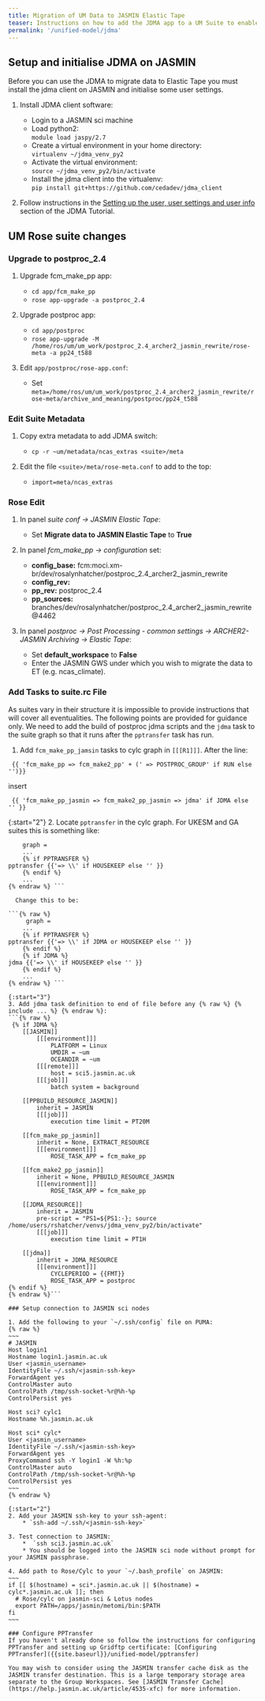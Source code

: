 ```yaml
---
title: Migration of UM Data to JASMIN Elastic Tape
teaser: Instructions on how to add the JDMA app to a UM Suite to enable migration of model data to JASMIN Elastic Tape as part of the UM Workflow. 
permalink: '/unified-model/jdma'
---
```


## Setup and initialise JDMA on JASMIN
Before you can use the JDMA to migrate data to Elastic Tape you must install the jdma client on JASMIN and initialise some user settings.
 
1. Install JDMA client software:
    * Login to a JASMIN sci machine
    * Load python2:  
      `module load jaspy/2.7`
    * Create a virtual environment in your home directory:  
      `virtualenv ~/jdma_venv_py2`
    * Activate the virtual environment:  
      `source ~/jdma_venv_py2/bin/activate`
    * Install the jdma client into the virtualenv:  
      `pip install git+https://github.com/cedadev/jdma_client`

2. Follow instructions in the [Setting up the user, user settings and user info](https://cedadev.github.io/jdma_client/docs/build/html/jdma_client/tutorial.html#setting-up-the-user-user-settings-and-user-info) section of the JDMA Tutorial.


## UM Rose suite changes

### Upgrade to postproc_2.4

1. Upgrade fcm_make_pp app:
    * `cd app/fcm_make_pp`
    * `rose app-upgrade -a postproc_2.4`

2. Upgrade postproc app:
    * `cd app/postproc`
    * `rose app-upgrade -M /home/ros/um/um_work/postproc_2.4_archer2_jasmin_rewrite/rose-meta -a pp24_t588`

3. Edit `app/postproc/rose-app.conf`:
    * Set `meta=/home/ros/um/um_work/postproc_2.4_archer2_jasmin_rewrite/rose-meta/archive_and_meaning/postproc/pp24_t588`
 
### Edit Suite Metadata

1. Copy extra metadata to add JDMA switch:
    * `cp -r ~um/metadata/ncas_extras <suite>/meta`

2. Edit the file `<suite>/meta/rose-meta.conf` to add to the top:
    * `import=meta/ncas_extras`

### Rose Edit

1. In panel *suite conf -> JASMIN Elastic Tape*:  
    * Set **Migrate data to JASMIN Elastic Tape** to **True**

2. In panel *fcm_make_pp -> configuration* set:
    * **config_base:** fcm:moci.xm-br/dev/rosalynhatcher/postproc_2.4_archer2_jasmin_rewrite
    * **config_rev:** <blank>
    * **pp_rev:** postproc_2.4
    * **pp_sources:** branches/dev/rosalynhatcher/postproc_2.4_archer2_jasmin_rewrite@4462

3. In panel *postproc -> Post Processing - common settings -> ARCHER2-JASMIN Archiving -> Elastic Tape*:
    * Set **default_workspace** to **False**
    * Enter the JASMIN GWS under which you wish to migrate the data to ET (e.g. ncas_climate).

### Add Tasks to suite.rc File

As suites vary in their structure it is impossible to provide instructions that will cover all eventualities.  The following points are provided for guidance only.  We need to add the build of postproc jdma scripts and the `jdma` task to the suite graph so that it runs after the `pptransfer` task has run.

1. Add `fcm_make_pp_jamsin` tasks to cylc graph in `[[[R1]]]`. After the line:
``` 
 {{ 'fcm_make_pp => fcm_make2_pp' + (' => POSTPROC_GROUP' if RUN else '')}}
``` 
insert
``` 
 {{ 'fcm_make_pp_jasmin => fcm_make2_pp_jasmin => jdma' if JDMA else '' }}
```
 
{:start="2"}
2. Locate `pptransfer` in the cylc graph. For UKESM and GA suites this is something like:
```{% raw %}
    graph =
    ...
    {% if PPTRANSFER %}
pptransfer {{'=> \\' if HOUSEKEEP else '' }}
    {% endif %}
    ...
{% endraw %} ```

  Change this to be:

```{% raw %}
     graph =
    ...
    {% if PPTRANSFER %}
pptransfer {{'=> \\' if JDMA or HOUSEKEEP else '' }}
    {% endif %}
    {% if JDMA %}
jdma {{'=> \\' if HOUSEKEEP else '' }}
    {% endif %}
    ...
{% endraw %} ```
 
{:start="3"}
3. Add jdma task definition to end of file before any {% raw %} {% include ... %} {% endraw %}:
```{% raw %}
 {% if JDMA %}
    [[JASMIN]]
        [[[environment]]]
            PLATFORM = Linux
            UMDIR = ~um
            OCEANDIR = ~um
        [[[remote]]]
            host = sci5.jasmin.ac.uk
        [[[job]]]
            batch system = background

    [[PPBUILD_RESOURCE_JASMIN]]
        inherit = JASMIN
        [[[job]]]
            execution time limit = PT20M

    [[fcm_make_pp_jasmin]]
        inherit = None, EXTRACT_RESOURCE
        [[[environment]]]
            ROSE_TASK_APP = fcm_make_pp

    [[fcm_make2_pp_jasmin]]
        inherit = None, PPBUILD_RESOURCE_JASMIN
        [[[environment]]]
            ROSE_TASK_APP = fcm_make_pp

    [[JDMA_RESOURCE]]
        inherit = JASMIN
        pre-script = "PS1=${PS1:-}; source /home/users/rshatcher/venvs/jdma_venv_py2/bin/activate"
        [[[job]]]
            execution time limit = PT1H

    [[jdma]]
        inherit = JDMA_RESOURCE
        [[[environment]]]
            CYCLEPERIOD = {{FMT}}
            ROSE_TASK_APP = postproc
{% endif %}
{% endraw %}```

### Setup connection to JASMIN sci nodes

1. Add the following to your `~/.ssh/config` file on PUMA:
{% raw %}
~~~
# JASMIN
Host login1
Hostname login1.jasmin.ac.uk
User <jasmin_username> 
IdentityFile ~/.ssh/<jasmin-ssh-key>
ForwardAgent yes
ControlMaster auto
ControlPath /tmp/ssh-socket-%r@%h-%p
ControlPersist yes

Host sci? cylc1
Hostname %h.jasmin.ac.uk

Host sci* cylc*
User <jasmin_username>
IdentityFile ~/.ssh/<jasmin-ssh-key>
ForwardAgent yes
ProxyCommand ssh -Y login1 -W %h:%p
ControlMaster auto
ControlPath /tmp/ssh-socket-%r@%h-%p
ControlPersist yes
~~~
{% endraw %}

{:start="2"}
2. Add your JASMIN ssh-key to your ssh-agent:
    * `ssh-add ~/.ssh/<jasmin-ssh-key>`

3. Test connection to JASMIN:
    *  `ssh sci3.jasmin.ac.uk`
    * You should be logged into the JASMIN sci node without prompt for your JASMIN passphrase.

4. Add path to Rose/Cylc to your `~/.bash_profile` on JASMIN:
~~~
if [[ $(hostname) = sci*.jasmin.ac.uk || $(hostname) = cylc*.jasmin.ac.uk ]]; then
  # Rose/cylc on jasmin-sci & Lotus nodes
  export PATH=/apps/jasmin/metomi/bin:$PATH
fi
~~~

### Configure PPTransfer
If you haven't already done so follow the instructions for configuring PPTransfer and setting up Gridftp certificate: [Configuring PPTransfer]({{site.baseurl}}/unified-model/pptransfer)

You may wish to consider using the JASMIN transfer cache disk as the JASMIN transfer destination. This is a large temporary storage area separate to the Group Workspaces. See [JASMIN Transfer Cache](https://help.jasmin.ac.uk/article/4535-xfc) for more information.
